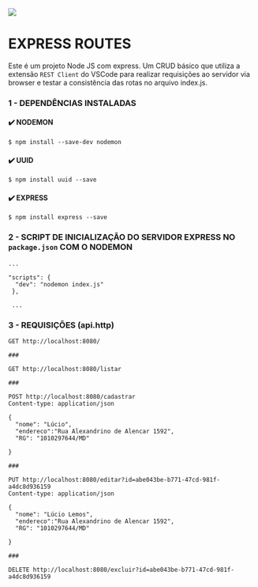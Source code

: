 <img src="https://img.shields.io/badge/Made%20with-Markdown-1f425f.svg" />

# EXPRESS ROUTES
Este é um projeto Node JS com express. 
Um CRUD básico que utiliza a extensão `REST Client` do VSCode para realizar requisições ao servidor via browser e testar a consistência das rotas no arquivo index.js.

### 1 - DEPENDÊNCIAS INSTALADAS

####  ✔️ NODEMON

    $ npm install --save-dev nodemon


####  ✔️ UUID
        
    $ npm install uuid --save


####  ✔️ EXPRESS

    $ npm install express --save

### 2 - SCRIPT DE INICIALIZAÇÃO DO SERVIDOR EXPRESS NO `package.json` COM O NODEMON

    ...

    "scripts": {
      "dev": "nodemon index.js"      
     },

     ...


### 3 - REQUISIÇÕES (api.http)

    GET http://localhost:8080/

    ###

    GET http://localhost:8080/listar

    ###

    POST http://localhost:8080/cadastrar
    Content-type: application/json

    {
      "nome": "Lúcio",
      "endereco":"Rua Alexandrino de Alencar 1592",
      "RG": "1010297644/MD"
   
    }

    ###

    PUT http://localhost:8080/editar?id=abe043be-b771-47cd-981f-a4dc8d936159
    Content-type: application/json

    {
      "nome": "Lúcio Lemos",
      "endereco":"Rua Alexandrino de Alencar 1592",
      "RG": "1010297644/MD"
   
    }

    ### 

    DELETE http://localhost:8080/excluir?id=abe043be-b771-47cd-981f-a4dc8d936159
